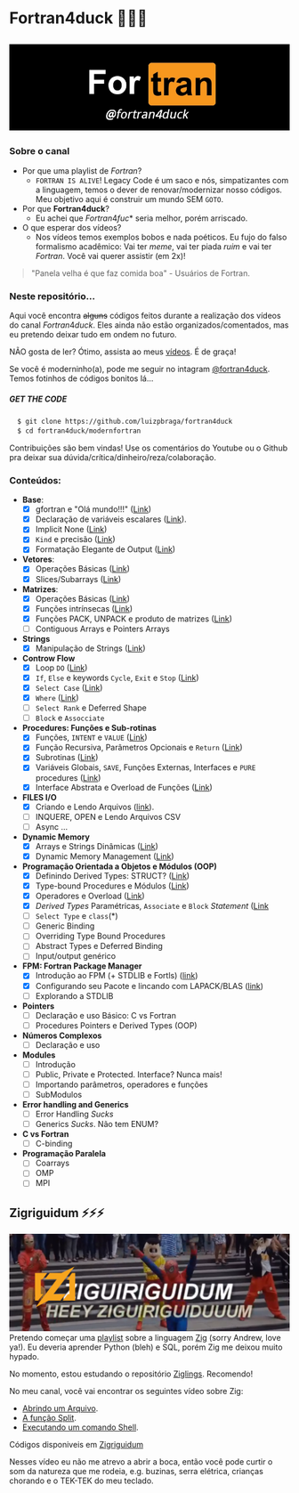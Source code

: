# Fortran4duck 🦆🇧🇷
![](https://github.com/luizpbraga/fortran4duck/blob/main/modernfortran/fortran4duck.jpg)
---
### Sobre o canal
- Por que uma playlist de $Fortran$?
  - `FORTRAN IS ALIVE`! Legacy Code é um saco e nós, simpatizantes com a linguagem, temos o dever de renovar/modernizar nosso códigos. Meu objetivo aqui é construir um mundo SEM `GOTO`.
- Por que **Fortran4duck**? 
  - Eu achei que $Fortran4fuc*$ seria melhor, porém arriscado. 
- O que esperar dos vídeos?
  - Nos vídeos temos exemplos bobos e nada poéticos. Eu fujo do falso formalismo acadêmico: Vai ter $meme$, vai ter piada $ruim$ e vai ter $Fortran$. Você vai querer assistir (em 2x)! 
> "Panela velha é que faz comida boa" - Usuários de Fortran.

### Neste repositório...
Aqui você encontra ~~alguns~~ códigos feitos durante a realização dos vídeos do canal $Fortran4duck$. Eles ainda 
não estão organizados/comentados, mas eu pretendo deixar tudo em ondem no futuro.

NÃO gosta de ler? Ótimo, assista ao meus [vídeos](https://www.youtube.com/channel/UC-GMqNv9hOigim0wiQrhvqg). É de graça!

Se você é moderninho(a), pode me seguir no intagram [@fortran4duck](https://www.instagram.com/fortran4duck/). Temos fotinhos de 
códigos bonitos lá...

#####  GET THE CODE
~~~bash
  $ git clone https://github.com/luizpbraga/fortran4duck
  $ cd fortran4duck/modernfortran
~~~

Contribuições são bem vindas! Use os comentários do Youtube ou o Github pra deixar sua dúvida/crítica/dinheiro/reza/colaboração.

### Conteúdos:

- **Base**:
  * [x] gfortran e "Olá mundo!!!" ([Link](https://www.youtube.com/watch?v=GptmpggikpU&list=PLMeH-L7tg--AjhwZXjxtOG4lBCoE8Lt5S&ab_channel=Fortran4duck))
  * [x]  Declaração de variáveis escalares ([Link](https://www.youtube.com/watch?v=dBWBQehHnMs&list=PLMeH-L7tg--AjhwZXjxtOG4lBCoE8Lt5S&index=2&ab_channel=Fortran4duck)).
  * [x] Implicit None ([Link](https://www.youtube.com/watch?v=Cf3tJ6Kuad4&list=PLMeH-L7tg--AjhwZXjxtOG4lBCoE8Lt5S&index=14&ab_channel=Fortran4duck))
  * [x] `Kind` e precisão ([Link](https://www.youtube.com/watch?v=-Zzn8Yw6PBU&list=PLMeH-L7tg--AjhwZXjxtOG4lBCoE8Lt5S&index=27&ab_channel=Fortran4duck))
  * [x] Formatação Elegante de Output ([Link](https://www.youtube.com/watch?v=FSLv-5liPdc&list=PLMeH-L7tg--AjhwZXjxtOG4lBCoE8Lt5S&index=12&ab_channel=Fortran4duck))

- **Vetores**: 
    * [X] Operações Básicas ([Link](https://www.youtube.com/watch?v=oJE9HbJs_ng&list=PLMeH-L7tg--AjhwZXjxtOG4lBCoE8Lt5S&index=3&ab_channel=Fortran4duck))
    * [x] Slices/Subarrays ([Link](https://www.youtube.com/watch?v=QTxzf16mSRk&list=PLMeH-L7tg--AjhwZXjxtOG4lBCoE8Lt5S&index=4&ab_channel=Fortran4duck)) 

- **Matrizes**:
    * [x] Operações Básicas ([Link](https://www.youtube.com/watch?v=SkAdoeclj9U&list=PLMeH-L7tg--AjhwZXjxtOG4lBCoE8Lt5S&index=5&ab_channel=Fortran4duck))
    * [x] Funções intrínsecas ([Link](https://www.youtube.com/watch?v=NGHmMHUcZaU&list=PLMeH-L7tg--AjhwZXjxtOG4lBCoE8Lt5S&index=6&ab_channel=Fortran4duck))
    * [x] Funções PACK, UNPACK e produto de matrizes ([Link](https://www.youtube.com/watch?v=sqqJdLkZqWk&list=PLMeH-L7tg--AjhwZXjxtOG4lBCoE8Lt5S&index=7&ab_channel=Fortran4duck))
    * [ ] Contiguous Arrays e Pointers Arrays 

- **Strings** 
    * [x] Manipulação de Strings ([Link](https://www.youtube.com/watch?v=T6jH1ZNNQsA&list=PLMeH-L7tg--AjhwZXjxtOG4lBCoE8Lt5S&index=13&ab_channel=Fortran4duck))

- **Controw Flow**
    * [x] Loop `DO` ([Link](https://www.youtube.com/watch?v=DA2x4Sygnuw&list=PLMeH-L7tg--AjhwZXjxtOG4lBCoE8Lt5S&index=8&ab_channel=Fortran4duck))
    * [x] `If`, `Else` e keywords `Cycle`, `Exit` e `Stop` ([Link](https://www.youtube.com/watch?v=cd-G4t45-_E&list=PLMeH-L7tg--AjhwZXjxtOG4lBCoE8Lt5S&index=9&ab_channel=Fortran4duck))
    * [x] `Select Case` ([Link](https://www.youtube.com/watch?v=QXePgwsqXSA&list=PLMeH-L7tg--AjhwZXjxtOG4lBCoE8Lt5S&index=10&ab_channel=Fortran4duck))
    * [x] `Where` ([Link](https://www.youtube.com/watch?v=g6e3aALSCvI&list=PLMeH-L7tg--AjhwZXjxtOG4lBCoE8Lt5S&index=11&ab_channel=Fortran4duck))
    * [ ] `Select Rank` e Deferred Shape
    * [ ] `Block` e `Assocciate` 

- **Procedures: Funções e Sub-rotinas**  
  * [x] Funções, `INTENT` e `VALUE` ([Link](https://www.youtube.com/watch?v=3wvn4yDvZbo&list=PLMeH-L7tg--AjhwZXjxtOG4lBCoE8Lt5S&index=16&ab_channel=Fortran4duck))
  * [x] Função Recursiva, Parâmetros Opcionais e `Return` ([Link](https://www.youtube.com/watch?v=XaQjgdseOgo&list=PLMeH-L7tg--AjhwZXjxtOG4lBCoE8Lt5S&index=17&ab_channel=Fortran4duck))
  * [x] Subrotinas ([Link](https://www.youtube.com/watch?v=P7MpBgwUB-0&list=PLMeH-L7tg--AjhwZXjxtOG4lBCoE8Lt5S&index=18&ab_channel=Fortran4duck))
  * [x] Variáveis Globais, `SAVE`, Funções Externas, Interfaces e `PURE` procedures ([Link](https://www.youtube.com/watch?v=WZiG-20cJ18&list=PLMeH-L7tg--AjhwZXjxtOG4lBCoE8Lt5S&index=19&ab_channel=Fortran4duck))
  * [x] Interface Abstrata e Overload de Funções ([Link](https://www.youtube.com/watch?v=VHIn8xIpcGk&list=PLMeH-L7tg--AjhwZXjxtOG4lBCoE8Lt5S&index=20&ab_channel=Fortran4duck))

- **FILES I/O**
  * [X] Criando e Lendo Arquivos ([link](https://www.youtube.com/watch?v=xJEy0nM1I9s)).
  * [ ] INQUERE, OPEN e Lendo Arquivos CSV 
  * [ ] Async 
  ...

- **Dynamic Memory** 
  * [x] Arrays e Strings Dinâmicas ([Link](https://www.youtube.com/watch?v=Ld0rbmurxjY&list=PLMeH-L7tg--AjhwZXjxtOG4lBCoE8Lt5S&index=15&ab_channel=Fortran4duck))
  * [X] Dynamic Memory Management ([Link](https://www.youtube.com/watch?v=pJlgJaKbcaI&t=109s))
  
- **Programação Orientada a Objetos e Módulos (OOP)**
  * [x] Definindo Derived Types: STRUCT? ([Link](https://www.youtube.com/watch?v=SBahkssUGRg&list=PLMeH-L7tg--AjhwZXjxtOG4lBCoE8Lt5S&index=21&ab_channel=Fortran4duck))
  * [x] Type-bound Procedures e Módulos ([Link](https://www.youtube.com/watch?v=IotX78It-6I&list=PLMeH-L7tg--AjhwZXjxtOG4lBCoE8Lt5S&index=22&ab_channel=Fortran4duck))
  * [x] Operadores e Overload ([Link](https://www.youtube.com/watch?v=KGruQRl0Pwk&list=PLMeH-L7tg--AjhwZXjxtOG4lBCoE8Lt5S&index=24&ab_channel=Fortran4duck))
  * [x] *Derived Types* Paramétricas, `Associate` e `Block` *Statement* ([Link](https://www.youtube.com/watch?v=vOkOeXJ-cnY&list=PLMeH-L7tg--AjhwZXjxtOG4lBCoE8Lt5S&index=25&ab_channel=Fortran4duck)
  * [ ] `Select Type` e `class`(*)
  * [ ] Generic Binding
  * [ ] Overriding Type Bound Procedures
  * [ ] Abstract Types e Deferred Binding
  * [ ] Input/output genérico 

- **FPM: Fortran Package Manager** 
  * [x] Introdução ao FPM (+ STDLIB e Fortls) ([link](https://www.youtube.com/watch?v=GaqAwsG7fDI&list=PLMeH-L7tg--AjhwZXjxtOG4lBCoE8Lt5S&index=23&ab_channel=Fortran4duck))
  * [x] Configurando seu Pacote e lincando com LAPACK/BLAS ([link](https://www.youtube.com/watch?v=nUZNH2X_Hn8&list=PLMeH-L7tg--AjhwZXjxtOG4lBCoE8Lt5S&index=26&ab_channel=Fortran4duck))
  * [ ] Explorando a STDLIB 

- **Pointers**  
  * [ ] Declaração e uso Básico: C vs Fortran
  * [ ] Procedures Pointers e Derived Types (OOP)

- **Números Complexos** 
  * [ ] Declaração e uso

- **Modules**
  * [ ] Introdução
  * [ ] Public, Private e Protected. Interface? Nunca mais!
  * [ ] Importando parâmetros, operadores e funções
  * [ ] SubModulos

- **Error handling and Generics** 
  - [ ] Error Handling $Sucks$ 
  - [ ] Generics $Sucks$. Não tem ENUM?

- **C vs Fortran** 
  * [ ] C-binding 

- **Programação Paralela** 
  * [ ] Coarrays
  * [ ] OMP
  * [ ] MPI

## Zigriguidum ⚡️⚡️⚡️
![](https://github.com/luizpbraga/fortran4duck/blob/main/zigriguidum/zigriguidum.png)
Pretendo começar uma [playlist](https://www.youtube.com/playlist?list=PLMeH-L7tg--DutJTYrSBayTdPOY279bhN) sobre a linguagem [Zig](https://ziglang.org/) (sorry Andrew, love ya!). Eu deveria aprender Python (bleh) e SQL, porém Zig me
deixou muito hypado. 

No momento, estou estudando o repositório [Ziglings](https://github.com/ratfactor/ziglings). Recomendo!

No meu canal, você vai encontrar os seguintes vídeo sobre Zig:

 * [Abrindo um Arquivo](https://www.youtube.com/watch?v=7vThgi3I-PA&list=PLMeH-L7tg--DutJTYrSBayTdPOY279bhN&ab_channel=Fortran4duck).
 * [A função Split](https://www.youtube.com/watch?v=9xMsJYThtv8&list=PLMeH-L7tg--DutJTYrSBayTdPOY279bhN&index=2&ab_channel=Fortran4duck).
 * [Executando um comando Shell](https://www.youtube.com/watch?v=maFUpUtpTYs&list=PLMeH-L7tg--DutJTYrSBayTdPOY279bhN&index=3&ab_channel=Fortran4duck).

Códigos disponiveis em [Zigriguidum](https://github.com/luizpbraga/zigriguidum)

Nesses vídeo eu não me atrevo a abrir a boca, então você pode curtir o som da natureza que me rodeia, e.g. buzinas, serra elétrica, crianças chorando e o TEK-TEK do meu teclado.
